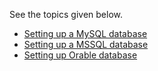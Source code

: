See the topics given below.

* [Setting up a MySQL database](../db/setting-up-MySQL.md)
* [Setting up a MSSQL database](../db/setting-up-MSSQL.md)
* [Setting up Orable database](../db/setting-up-Orable.md)
